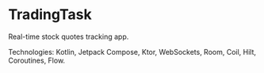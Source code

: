# TradingTask

Real-time stock quotes tracking app.

Technologies: Kotlin, Jetpack Compose, Ktor, WebSockets, Room, Coil, Hilt, Coroutines, Flow.